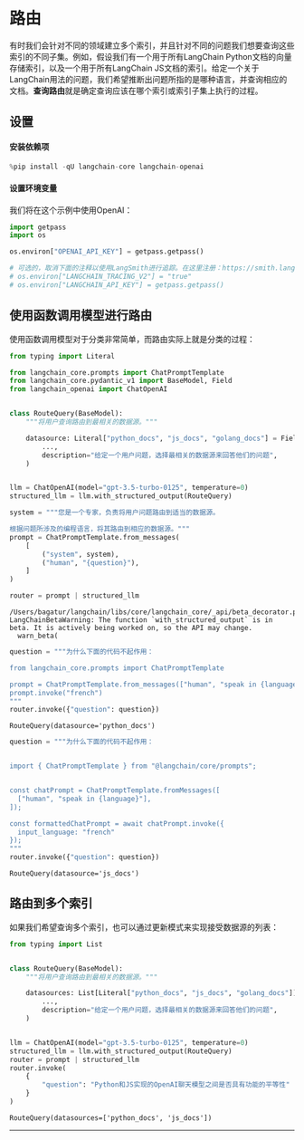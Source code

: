 # 路由

有时我们会针对不同的领域建立多个索引，并且针对不同的问题我们想要查询这些索引的不同子集。例如，假设我们有一个用于所有LangChain Python文档的向量存储索引，以及一个用于所有LangChain JS文档的索引。给定一个关于LangChain用法的问题，我们希望推断出问题所指的是哪种语言，并查询相应的文档。**查询路由**就是确定查询应该在哪个索引或索引子集上执行的过程。

## 设置
#### 安装依赖项


```python
%pip install -qU langchain-core langchain-openai
```

#### 设置环境变量

我们将在这个示例中使用OpenAI：


```python
import getpass
import os

os.environ["OPENAI_API_KEY"] = getpass.getpass()

# 可选的，取消下面的注释以使用LangSmith进行追踪。在这里注册：https://smith.langchain.com。
# os.environ["LANGCHAIN_TRACING_V2"] = "true"
# os.environ["LANGCHAIN_API_KEY"] = getpass.getpass()
```

## 使用函数调用模型进行路由

使用函数调用模型对于分类非常简单，而路由实际上就是分类的过程：


```python
from typing import Literal

from langchain_core.prompts import ChatPromptTemplate
from langchain_core.pydantic_v1 import BaseModel, Field
from langchain_openai import ChatOpenAI


class RouteQuery(BaseModel):
    """将用户查询路由到最相关的数据源。"""

    datasource: Literal["python_docs", "js_docs", "golang_docs"] = Field(
        ...,
        description="给定一个用户问题，选择最相关的数据源来回答他们的问题",
    )


llm = ChatOpenAI(model="gpt-3.5-turbo-0125", temperature=0)
structured_llm = llm.with_structured_output(RouteQuery)

system = """您是一个专家，负责将用户问题路由到适当的数据源。

根据问题所涉及的编程语言，将其路由到相应的数据源。"""
prompt = ChatPromptTemplate.from_messages(
    [
        ("system", system),
        ("human", "{question}"),
    ]
)

router = prompt | structured_llm
```

    /Users/bagatur/langchain/libs/core/langchain_core/_api/beta_decorator.py:86: LangChainBetaWarning: The function `with_structured_output` is in beta. It is actively being worked on, so the API may change.
      warn_beta(
    


```python
question = """为什么下面的代码不起作用：

from langchain_core.prompts import ChatPromptTemplate

prompt = ChatPromptTemplate.from_messages(["human", "speak in {language}"])
prompt.invoke("french")
"""
router.invoke({"question": question})
```




    RouteQuery(datasource='python_docs')




```python
question = """为什么下面的代码不起作用：


import { ChatPromptTemplate } from "@langchain/core/prompts";


const chatPrompt = ChatPromptTemplate.fromMessages([
  ["human", "speak in {language}"],
]);

const formattedChatPrompt = await chatPrompt.invoke({
  input_language: "french"
});
"""
router.invoke({"question": question})
```




    RouteQuery(datasource='js_docs')



## 路由到多个索引

如果我们希望查询多个索引，也可以通过更新模式来实现接受数据源的列表：


```python
from typing import List


class RouteQuery(BaseModel):
    """将用户查询路由到最相关的数据源。"""

    datasources: List[Literal["python_docs", "js_docs", "golang_docs"]] = Field(
        ...,
        description="给定一个用户问题，选择最相关的数据源来回答他们的问题",
    )


llm = ChatOpenAI(model="gpt-3.5-turbo-0125", temperature=0)
structured_llm = llm.with_structured_output(RouteQuery)
router = prompt | structured_llm
router.invoke(
    {
        "question": "Python和JS实现的OpenAI聊天模型之间是否具有功能的平等性"
    }
)
```




    RouteQuery(datasources=['python_docs', 'js_docs'])

------
